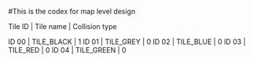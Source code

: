 #This is the codex for map level design

Tile ID | Tile name  | Collision type

ID 00   | TILE_BLACK | 1
ID 01   | TILE_GREY  | 0
ID 02   | TILE_BLUE  | 0
ID 03   | TILE_RED   | 0
ID 04   | TILE_GREEN | 0
